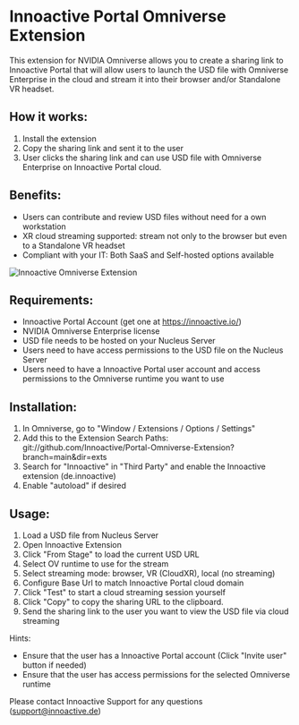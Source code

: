 # Innoactive Portal Omniverse Extension

This extension for NVIDIA Omniverse allows you to create a sharing link to Innoactive Portal that will allow users to launch the USD file with Omniverse Enterprise in the cloud and stream it into their browser and/or Standalone VR headset.

## How it works:
1. Install the extension
2. Copy the sharing link and sent it to the user
3. User clicks the sharing link and can use USD file with Omniverse Enterprise on Innoactive Portal cloud.

## Benefits:
- Users can contribute and review USD files without need for a own workstation
- XR cloud streaming supported: stream not only to the browser but even to a Standalone VR headset
- Compliant with your IT: Both SaaS and Self-hosted options available

![Innoactive Omniverse Extension](https://github.com/Innoactive/Portal-Omniverse-Extension/blob/master/exts/de.innoactive/data/preview_readme.png?raw=true)

## Requirements:
- Innoactive Portal Account (get one at https://innoactive.io/)
- NVIDIA Omniverse Enterprise license
- USD file needs to be hosted on your Nucleus Server
- Users need to have access permissions to the USD file on the Nucleus Server
- Users need to have a Innoactive Portal user account and access permissions to the Omniverse runtime you want to use

## Installation:
1. In Omniverse, go to "Window / Extensions / Options / Settings"
2. Add this to the Extension Search Paths: git://github.com/Innoactive/Portal-Omniverse-Extension?branch=main&dir=exts
3. Search for "Innoactive" in "Third Party" and enable the Innoactive extension (de.innoactive)
4. Enable "autoload" if desired

## Usage:
1. Load a USD file from Nucleus Server
2. Open Innoactive Extension
3. Click "From Stage" to load the current USD URL
2. Select OV runtime to use for the stream
3. Select streaming mode: browser, VR (CloudXR), local (no streaming)
4. Configure Base Url to match Innoactive Portal cloud domain
5. Click "Test" to start a cloud streaming session yourself
6. Click "Copy" to copy the sharing URL to the clipboard.
7. Send the sharing link to the user you want to view the USD file via cloud streaming

Hints:
- Ensure that the user has a Innoactive Portal account (Click "Invite user" button if needed)
- Ensure that the user has access permissions for the selected Omniverse runtime

Please contact Innoactive Support for any questions (support@innoactive.de)
